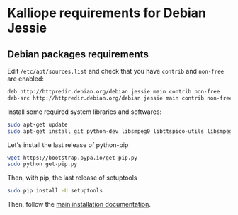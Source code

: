 # Kalliope requirements for Debian Jessie

## Debian packages requirements

Edit `/etc/apt/sources.list` and check that you have `contrib` and `non-free` are enabled:
```bash
deb http://httpredir.debian.org/debian jessie main contrib non-free
deb-src http://httpredir.debian.org/debian jessie main contrib non-free
```

Install some required system libraries and softwares:

```bash
sudo apt-get update
sudo apt-get install git python-dev libsmpeg0 libttspico-utils libsmpeg0 flac dialog libffi-dev libffi-dev libssl-dev portaudio19-dev build-essential libssl-dev libffi-dev sox libatlas3-base mplayer
```

Let's install the last release of python-pip
```bash
wget https://bootstrap.pypa.io/get-pip.py
sudo python get-pip.py
```

Then, with pip, the last release of setuptools
```bash
sudo pip install -U setuptools
```

Then, follow the [main installation documentation](../installation.md).

